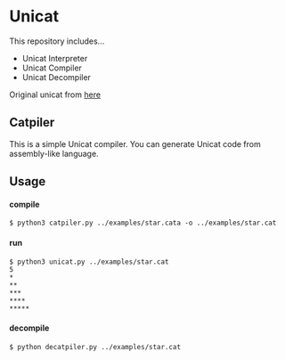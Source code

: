 # Unicat

This repository includes...

* Unicat Interpreter
* Unicat Compiler 
* Unicat Decompiler


Original unicat from [here](https://github.com/gemdude46/unicat)

## Catpiler

This is a simple Unicat compiler. You can generate Unicat code from assembly-like language.

## Usage
#### compile
```
$ python3 catpiler.py ../examples/star.cata -o ../examples/star.cat
```

#### run
```
$ python3 unicat.py ../examples/star.cat
5
*
**
***
****
*****
```

#### decompile
```
$ python decatpiler.py ../examples/star.cat
```